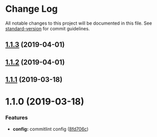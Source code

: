# Change Log

All notable changes to this project will be documented in this file. See [standard-version](https://github.com/conventional-changelog/standard-version) for commit guidelines.

<a name="1.1.3"></a>
## [1.1.3](https://github.com/tomSawkins/typed-get-prop/compare/v1.1.2...v1.1.3) (2019-04-01)



<a name="1.1.2"></a>
## [1.1.2](https://github.com/tomSawkins/typed-get-prop/compare/v1.1.1...v1.1.2) (2019-04-01)



<a name="1.1.1"></a>
## [1.1.1](https://github.com/tomSawkins/typed-get-prop/compare/v1.1.0...v1.1.1) (2019-03-18)



<a name="1.1.0"></a>
# 1.1.0 (2019-03-18)


### Features

* **config:** commitlint config ([8fd706c](https://github.com/tomSawkins/typed-get-prop/commit/8fd706c))

